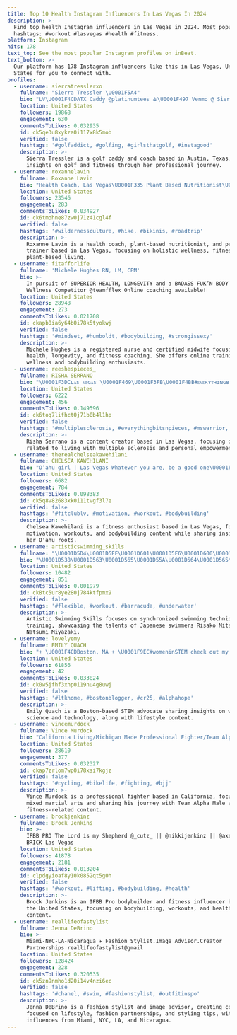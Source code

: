 ```yaml
---
title: Top 10 Health Instagram Influencers In Las Vegas In 2024
description: >-
  Find top health Instagram influencers in Las Vegas in 2024. Most popular
  hashtags: #workout #lasvegas #health #fitness.
platform: Instagram
hits: 178
text_top: See the most popular Instagram profiles on inBeat.
text_bottom: >-
  Our platform has 178 Instagram influencers like this in Las Vegas, United
  States for you to connect with.
profiles:
  - username: sierratresslerxo
    fullname: "Sierra Tressler \U0001F5A4"
    bio: "LV\U0001F4CDATX Caddy @platinumtees ⛳️\U0001F497 Venmo @ Sierra-Tressler Coach @jourdanne__ Team @fitbodyfusion This is my ONLY account."
    location: United States
    followers: 19868
    engagement: 630
    commentsToLikes: 0.032935
    id: ck5qe3u8xykza0i117x8k5mob
    verified: false
    hashtags: '#golfaddict, #golfing, #girlsthatgolf, #instagood'
    description: >-
      Sierra Tressler is a golf caddy and coach based in Austin, Texas, sharing
      insights on golf and fitness through her professional journey.
  - username: roxannelavin
    fullname: Roxanne Lavin
    bio: "Health Coach, Las Vegas\U0001F335 Plant Based Nutritionist\U0001F331 Personal Trainer•Pilates Instructor \U0001F4AA\U0001F3FC Travel Addict \U0001F30D Mom, Wife, Animal Lover, Vegan \U0001F49A"
    location: United States
    followers: 23546
    engagement: 283
    commentsToLikes: 0.034927
    id: ck6tmohne87zw0j71z41cgl4f
    verified: false
    hashtags: '#wildernessculture, #hike, #bikinis, #roadtrip'
    description: >-
      Roxanne Lavin is a health coach, plant-based nutritionist, and personal
      trainer based in Las Vegas, focusing on holistic wellness, fitness, and
      plant-based living.
  - username: fitafforlife
    fullname: 'Michele Hughes RN, LM, CPM'
    bio: >-
      In pursuit of SUPERIOR HEALTH, LONGEVITY and a BADASS FUK’N BODY! NPC
      Wellness Competitor @teamfflex Online coaching available!
    location: United States
    followers: 28948
    engagement: 273
    commentsToLikes: 0.021708
    id: ckapb0ia6y64b0i78k5tyokwj
    verified: false
    hashtags: '#mindset, #humboldt, #bodybuilding, #strongissexy'
    description: >-
      Michele Hughes is a registered nurse and certified midwife focusing on
      health, longevity, and fitness coaching. She offers online training for
      wellness and bodybuilding enthusiasts.
  - username: reeshespieces_
    fullname: RISHA SERRANO
    bio: "\U0001F3DCʟᴀs ᴠᴇɢᴀs \U0001F469\U0001F3FB‍\U0001F4BB#ᴇᴠᴇʀʏᴛʜɪɴɢʙɪᴛsɴᴘɪᴇᴄᴇs \U0001F9E0\U0001F9E1#ᴍsᴡᴀʀʀɪᴏʀ"
    location: United States
    followers: 6222
    engagement: 456
    commentsToLikes: 0.149596
    id: ck6toq7lifhct0j71b0b4l1hp
    verified: false
    hashtags: '#multiplesclerosis, #everythingbitsnpieces, #mswarrior, #29feelingfine'
    description: >-
      Risha Serrano is a content creator based in Las Vegas, focusing on themes
      related to living with multiple sclerosis and personal empowerment.
  - username: therealchelseakawehilani
    fullname: CHELSEA KAWEHILANI
    bio: "O’ahu girl | Las Vegas Whatever you are, be a good one\U0001F98B"
    location: United States
    followers: 6682
    engagement: 784
    commentsToLikes: 0.098383
    id: ck5q8v82683xk0i11tvgf3l7e
    verified: false
    hashtags: '#fitclublv, #motivation, #workout, #bodybuilding'
    description: >-
      Chelsea Kawehilani is a fitness enthusiast based in Las Vegas, focusing on
      motivation, workouts, and bodybuilding content while sharing insights from
      her O'ahu roots.
  - username: artisticswimming_skills
    fullname: "\U0001D5D4\U0001D5FF\U0001D601\U0001D5F6\U0001D600\U0001D601\U0001D5F6\U0001D5F0 \U0001D600\U0001D604\U0001D5F6\U0001D5FA\U0001D5FA\U0001D5F6\U0001D5FB\U0001D5F4 \U0001D600\U0001D5F8\U0001D5F6\U0001D5F9\U0001D5F9\U0001D600"
    bio: "\U0001D538\U0001D563\U0001D565\U0001D55A\U0001D564\U0001D565\U0001D55A\U0001D554 \U0001D564\U0001D568\U0001D55A\U0001D55E\U0001D55E\U0001D55A\U0001D55F\U0001D558 (\U0001D564\U0001D56A\U0001D55F\U0001D554\U0001D559\U0001D563\U0001D560\U0001D55F\U0001D55A\U0001D56B\U0001D556\U0001D555 \U0001D564\U0001D568\U0001D55A\U0001D55E\U0001D55E\U0001D55A\U0001D55F\U0001D558)\U0001D564\U0001D55C\U0001D55A\U0001D55D\U0001D55D\U0001D564 ℝ\U0001D55A\U0001D564\U0001D552\U0001D55C\U0001D560 \U0001D544\U0001D55A\U0001D565\U0001D564\U0001D566\U0001D55A @risako.mitsui ℕ\U0001D552\U0001D565\U0001D564\U0001D566\U0001D55E\U0001D55A \U0001D544\U0001D55A\U0001D56A\U0001D552\U0001D56B\U0001D552\U0001D55C\U0001D55A @natsumimiyazaki0714 \U0001D541\U0001D552\U0001D561\U0001D552\U0001D55F\U0001D556\U0001D564\U0001D556 \U0001D544\U0001D556\U0001D563\U0001D55E\U0001D552\U0001D55A\U0001D555\U0001D564 \U0001D560\U0001D55F \U0001D550\U0001D560\U0001D566\U0001D54B\U0001D566\U0001D553\U0001D556"
    location: United States
    followers: 10482
    engagement: 851
    commentsToLikes: 0.001979
    id: ck8tc5ur8ye280j784ktfpmx9
    verified: false
    hashtags: '#flexible, #workout, #barracuda, #underwater'
    description: >-
      Artistic Swimming Skills focuses on synchronized swimming techniques and
      training, showcasing the talents of Japanese swimmers Risako Mitsui and
      Natsumi Miyazaki.
  - username: lovelyemy
    fullname: EMILY QUACH
    bio: "+ \U0001F4CDBoston, MA + \U0001F9EC#womeninSTEM check out my links below ↓"
    location: United States
    followers: 61856
    engagement: 42
    commentsToLikes: 0.033824
    id: ck0w5jfhf3xhp0i19nu4g8uwj
    verified: false
    hashtags: '#ltkhome, #bostonblogger, #cr25, #alphahope'
    description: >-
      Emily Quach is a Boston-based STEM advocate sharing insights on women in
      science and technology, along with lifestyle content.
  - username: vincemurdock
    fullname: Vince Murdock
    bio: "California Living/Michigan Made Professional Fighter/Team Alpha Male @UFC TUF 29 \U0001F425 @kiramurdock_ #MOYAMOYA fighter\U0001F44A @veganizzym \U0001F331 MINI Vinny ⬇️"
    location: United States
    followers: 28610
    engagement: 377
    commentsToLikes: 0.032327
    id: ckap7zrlom7wp0i78xsi7kgjz
    verified: false
    hashtags: '#cycling, #bikelife, #fighting, #bjj'
    description: >-
      Vince Murdock is a professional fighter based in California, focusing on
      mixed martial arts and sharing his journey with Team Alpha Male and
      fitness-related content.
  - username: brockjenkinz
    fullname: Brock Jenkins
    bio: >-
      IFBB PRO The Lord is my Shepherd @_cutz_ || @nikkijenkinz || @axeandsledge
      BRICK Las Vegas
    location: United States
    followers: 41878
    engagement: 2181
    commentsToLikes: 0.013204
    id: clpdgyioaf8y10k0852qt5g0h
    verified: false
    hashtags: '#workout, #lifting, #bodybuilding, #health'
    description: >-
      Brock Jenkins is an IFBB Pro bodybuilder and fitness influencer based in
      the United States, focusing on bodybuilding, workouts, and health-related
      content.
  - username: reallifeofastylist
    fullname: Jenna DeBrino
    bio: >-
      Miami-NYC-LA-Nicaragua ✈️ Fashion Stylist.Image Advisor.Creator
      Partnerships reallifeofastylist@gmail
    location: United States
    followers: 128424
    engagement: 228
    commentsToLikes: 0.320535
    id: ck5zn9nmho1d20i14v4nzi6ec
    verified: false
    hashtags: '#chanel, #swim, #fashionstylist, #outfitinspo'
    description: >-
      Jenna DeBrino is a fashion stylist and image advisor, creating content
      focused on lifestyle, fashion partnerships, and styling tips, with
      influences from Miami, NYC, LA, and Nicaragua.
---
```


